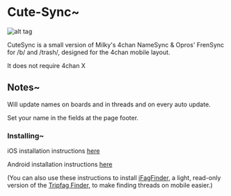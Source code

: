# Cute-Sync~


![alt tag](https://raw.github.com/ErinSteph/Cute-Sync/master/cap.png?)

CuteSync is a small version of Milky's 4chan NameSync & Opros' FrenSync for /b/ and /trash/, designed for the 4chan mobile layout.

It does not require 4chan X


## Notes~


Will update names on boards and in threads and on every auto update.

Set your name in the fields at the page footer.


### Installing~


iOS installation instructions [here](https://github.com/ErinSteph/Cute-Sync/blob/master/iOS.md)

Android installation instructions [here](https://github.com/ErinSteph/Cute-Sync/blob/master/Android.md)

(You can also use these instructions to install [iFagFinder](https://github.com/ErinSteph/iFagFinder/raw/master/iFagFinder.user.js), a light, read-only version of the [Tripfag Finder](https://github.com/ErinSteph/Tripfag-Finder-K), to make finding threads on mobile easier.)

